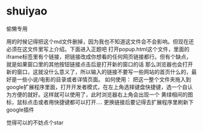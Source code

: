 # shuiyao
偷懒专用


用的时候记得把这个md文件删掉，因为我也不知道这文件会不会影响。但现在还必须在这文件里写上介绍。下面进入正题吧
打开popup.html这个文件，里面的iframe标签里有个链接，把链接改成你想看的任何网页链接都行。但有个缺点，就是如果窗口里的其他按钮链接点击后是打开新的窗口的话
那么浏览器也会打开新的窗口，这就没什么意义了，所以输入的链接不要写一些网站的首页什么的，最好是一些小说/电影的目录或者详情页面。
如何使用：
把这一整个文件夹拖入到google扩展程序里面，打开开发者模式，在左上角选择键盘快捷键，选一个自认为方便的就好。这样就可以使用了，此时浏览器右上角会出现一个
黄绿相间的图标，鼠标点击或者用快捷键都可以打开....
更换链接后要记得去扩展程序里刷新下google插件

觉得可以的不妨点个star
